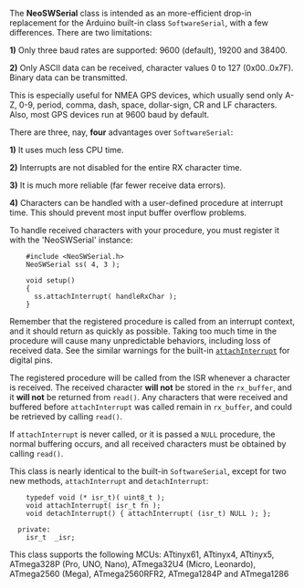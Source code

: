 The **NeoSWSerial** class is intended as an more-efficient drop-in replacement for the Arduino built-in class `SoftwareSerial`, with a few differences.  There are two limitations:

**1)** Only three baud rates are supported: 9600 (default), 19200 and 38400.

**2)** Only ASCII data can be received, character values 0 to 127 (0x00..0x7F).  Binary data can be transmitted.

This is especially useful for NMEA GPS devices, which usually send only A-Z, 0-9, period, comma, dash, space, dollar-sign, CR and LF characters.  Also, most GPS devices run at 9600 baud by default.

There are three, nay, **four** advantages over `SoftwareSerial`:

**1)** It uses much less CPU time.

**2)** Interrupts are not disabled for the entire RX character time.

**3)** It is much more reliable (far fewer receive data errors).

**4)** Characters can be handled with a user-defined procedure at interrupt time.  This should prevent most input buffer overflow problems.

To handle received characters with your procedure, you must register it with the 'NeoSWSerial' instance:

```
    #include <NeoSWSerial.h>
    NeoSWSerial ss( 4, 3 );
    
    void setup()
    {
      ss.attachInterrupt( handleRxChar );
    }
```

Remember that the registered procedure is called from an interrupt context, and it should return as quickly as possible.  Taking too much time in the procedure will cause many unpredictable behaviors, including loss of received data.  See the similar warnings for the built-in [`attachInterrupt`](https://www.arduino.cc/en/Reference/AttachInterrupt) for digital pins.

The registered procedure will be called from the ISR whenever a character is received.  The received character **will not** be stored in the `rx_buffer`, and it **will not** be returned from `read()`.  Any characters that were received and buffered before `attachInterrupt` was called remain in `rx_buffer`, and could be retrieved by calling `read()`.

If `attachInterrupt` is never called, or it is passed a `NULL` procedure, the normal buffering occurs, and all received characters must be obtained by calling `read()`.

This class is nearly identical to the built-in `SoftwareSerial`, except for two new methods, `attachInterrupt` and `detachInterrupt`:

```
    typedef void (* isr_t)( uint8_t );
    void attachInterrupt( isr_t fn );
    void detachInterrupt() { attachInterrupt( (isr_t) NULL ); };

  private:
    isr_t  _isr;
```

This class supports the following MCUs: ATtinyx61, ATtinyx4, ATtinyx5, ATmega328P (Pro, UNO, Nano), ATmega32U4 (Micro, Leonardo), ATmega2560 (Mega), ATmega2560RFR2, ATmega1284P and ATmega1286
